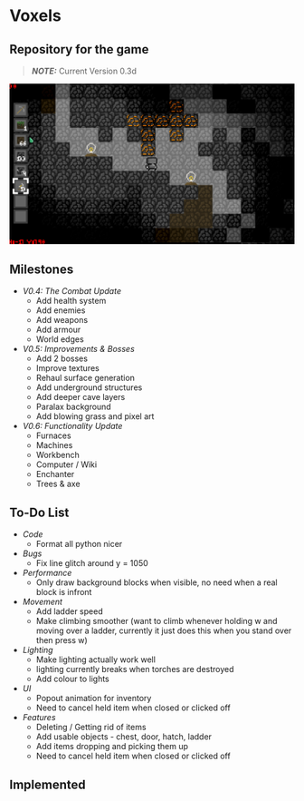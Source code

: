 # Voxels
## Repository for the game
> **_NOTE:_** Current Version 0.3d

![Example Image](Capture.PNG)

## Milestones
* _V0.4: The Combat Update_
    - Add health system
    - Add enemies
    - Add weapons
    - Add armour
    - World edges
* _V0.5: Improvements & Bosses_
    - Add 2 bosses
    - Improve textures
    - Rehaul surface generation
    - Add underground structures
    - Add deeper cave layers
    - Paralax background
    - Add blowing grass and pixel art
* _V0.6: Functionality Update_
    - Furnaces
    - Machines
    - Workbench
    - Computer / Wiki
    - Enchanter
    - Trees & axe

## To-Do List
* _Code_
    - Format all python nicer
* _Bugs_
    - Fix line glitch around y = 1050
* _Performance_
    - Only draw background blocks when visible, no need when a real block is infront
* _Movement_
    - Add ladder speed
    - Make climbing smoother (want to climb whenever holding w and moving over a ladder, currently it just 
    does this when you stand over then press w)
* _Lighting_
    - Make lighting actually work well
    - lighting currently breaks when torches are destroyed
    - Add colour to lights
* _UI_
    - Popout animation for inventory
    - Need to cancel held item when closed or clicked off
* _Features_
    - Deleting / Getting rid of items
    - Add usable objects - chest, door, hatch, ladder
    - Add items dropping and picking them up
    - Need to cancel held item when closed or clicked off

## Implemented
